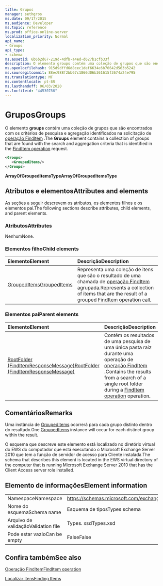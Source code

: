 ```yaml
---
title: Grupos
manager: sethgros
ms.date: 09/17/2015
ms.audience: Developer
ms.topic: reference
ms.prod: office-online-server
localization_priority: Normal
api_name:
- Groups
api_type:
- schema
ms.assetid: 6b6b2d67-219d-4dfb-a4ed-d627b1cfb33f
description: O elemento groups contém uma coleção de grupos que são encontrados com os critérios de pesquisa e agregação identificados na solicitação de operação FindItem.
ms.openlocfilehash: 915d9dffd6d8cec1def6634e6b70642d563b5242
ms.sourcegitcommit: 88ec988f2bb67c1866d06b361615f3674a24e795
ms.translationtype: MT
ms.contentlocale: pt-BR
ms.lasthandoff: 06/03/2020
ms.locfileid: "44530786"
---
```

# <a name="groups"></a><span data-ttu-id="caa09-103">Grupos</span><span class="sxs-lookup"><span data-stu-id="caa09-103">Groups</span></span>

<span data-ttu-id="caa09-104">O elemento **groups** contém uma coleção de grupos que são encontrados com os critérios de pesquisa e agregação identificados na solicitação de [operação FindItem](finditem-operation.md) .</span><span class="sxs-lookup"><span data-stu-id="caa09-104">The **Groups** element contains a collection of groups that are found with the search and aggregation criteria that is identified in the [FindItem operation](finditem-operation.md) request.</span></span> 
  
```xml
<Groups>
   <GroupedItems/>
</Groups>
```

 <span data-ttu-id="caa09-105">**ArrayOfGroupedItemsType**</span><span class="sxs-lookup"><span data-stu-id="caa09-105">**ArrayOfGroupedItemsType**</span></span>
## <a name="attributes-and-elements"></a><span data-ttu-id="caa09-106">Atributos e elementos</span><span class="sxs-lookup"><span data-stu-id="caa09-106">Attributes and elements</span></span>

<span data-ttu-id="caa09-107">As seções a seguir descrevem os atributos, os elementos filhos e os elementos pai.</span><span class="sxs-lookup"><span data-stu-id="caa09-107">The following sections describe attributes, child elements, and parent elements.</span></span>
  
### <a name="attributes"></a><span data-ttu-id="caa09-108">Atributos</span><span class="sxs-lookup"><span data-stu-id="caa09-108">Attributes</span></span>

<span data-ttu-id="caa09-109">Nenhum</span><span class="sxs-lookup"><span data-stu-id="caa09-109">None.</span></span>
  
### <a name="child-elements"></a><span data-ttu-id="caa09-110">Elementos filho</span><span class="sxs-lookup"><span data-stu-id="caa09-110">Child elements</span></span>

|<span data-ttu-id="caa09-111">**Elemento**</span><span class="sxs-lookup"><span data-stu-id="caa09-111">**Element**</span></span>|<span data-ttu-id="caa09-112">**Descrição**</span><span class="sxs-lookup"><span data-stu-id="caa09-112">**Description**</span></span>|
|:-----|:-----|
|[<span data-ttu-id="caa09-113">GroupedItems</span><span class="sxs-lookup"><span data-stu-id="caa09-113">GroupedItems</span></span>](groupeditems.md) <br/> |<span data-ttu-id="caa09-114">Representa uma coleção de itens que são o resultado de uma chamada de [operação FindItem](finditem-operation.md) agrupada.</span><span class="sxs-lookup"><span data-stu-id="caa09-114">Represents a collection of items that are the result of a grouped [FindItem operation](finditem-operation.md) call.</span></span>  <br/> |
   
### <a name="parent-elements"></a><span data-ttu-id="caa09-115">Elementos pai</span><span class="sxs-lookup"><span data-stu-id="caa09-115">Parent elements</span></span>

|<span data-ttu-id="caa09-116">**Elemento**</span><span class="sxs-lookup"><span data-stu-id="caa09-116">**Element**</span></span>|<span data-ttu-id="caa09-117">**Descrição**</span><span class="sxs-lookup"><span data-stu-id="caa09-117">**Description**</span></span>|
|:-----|:-----|
|[<span data-ttu-id="caa09-118">RootFolder (FindItemResponseMessage)</span><span class="sxs-lookup"><span data-stu-id="caa09-118">RootFolder (FindItemResponseMessage)</span></span>](rootfolder-finditemresponsemessage.md) <br/> |<span data-ttu-id="caa09-119">Contém os resultados de uma pesquisa de uma única pasta raiz durante uma operação de [operação FindItem](finditem-operation.md) .</span><span class="sxs-lookup"><span data-stu-id="caa09-119">Contains the results from a search of a single root folder during a [FindItem operation](finditem-operation.md) operation.</span></span>  <br/> |
   
## <a name="remarks"></a><span data-ttu-id="caa09-120">Comentários</span><span class="sxs-lookup"><span data-stu-id="caa09-120">Remarks</span></span>

<span data-ttu-id="caa09-121">Uma instância de [GroupedItems](groupeditems.md) ocorrerá para cada grupo distinto dentro do resultado.</span><span class="sxs-lookup"><span data-stu-id="caa09-121">One [GroupedItems](groupeditems.md) instance will occur for each distinct group within the result.</span></span> 
  
<span data-ttu-id="caa09-122">O esquema que descreve este elemento está localizado no diretório virtual do EWS do computador que está executando o Microsoft Exchange Server 2010 que tem a função de servidor de acesso para Cliente instalada.</span><span class="sxs-lookup"><span data-stu-id="caa09-122">The schema that describes this element is located in the EWS virtual directory of the computer that is running Microsoft Exchange Server 2010 that has the Client Access server role installed.</span></span>
  
## <a name="element-information"></a><span data-ttu-id="caa09-123">Elemento de informações</span><span class="sxs-lookup"><span data-stu-id="caa09-123">Element information</span></span>

|||
|:-----|:-----|
|<span data-ttu-id="caa09-124">Namespace</span><span class="sxs-lookup"><span data-stu-id="caa09-124">Namespace</span></span>  <br/> |https://schemas.microsoft.com/exchange/services/2006/types  <br/> |
|<span data-ttu-id="caa09-125">Nome do esquema</span><span class="sxs-lookup"><span data-stu-id="caa09-125">Schema name</span></span>  <br/> |<span data-ttu-id="caa09-126">Esquema de tipos</span><span class="sxs-lookup"><span data-stu-id="caa09-126">Types schema</span></span>  <br/> |
|<span data-ttu-id="caa09-127">Arquivo de validação</span><span class="sxs-lookup"><span data-stu-id="caa09-127">Validation file</span></span>  <br/> |<span data-ttu-id="caa09-128">Types. xsd</span><span class="sxs-lookup"><span data-stu-id="caa09-128">Types.xsd</span></span>  <br/> |
|<span data-ttu-id="caa09-129">Pode estar vazio</span><span class="sxs-lookup"><span data-stu-id="caa09-129">Can be empty</span></span>  <br/> |<span data-ttu-id="caa09-130">False</span><span class="sxs-lookup"><span data-stu-id="caa09-130">False</span></span>  <br/> |
   
## <a name="see-also"></a><span data-ttu-id="caa09-131">Confira também</span><span class="sxs-lookup"><span data-stu-id="caa09-131">See also</span></span>



[<span data-ttu-id="caa09-132">Operação FindItem</span><span class="sxs-lookup"><span data-stu-id="caa09-132">FindItem operation</span></span>](finditem-operation.md)


[<span data-ttu-id="caa09-133">Localizar itens</span><span class="sxs-lookup"><span data-stu-id="caa09-133">Finding Items</span></span>](https://msdn.microsoft.com/library/63af1f9c-464b-4fca-9ae3-3d60f24ca93c%28Office.15%29.aspx)

